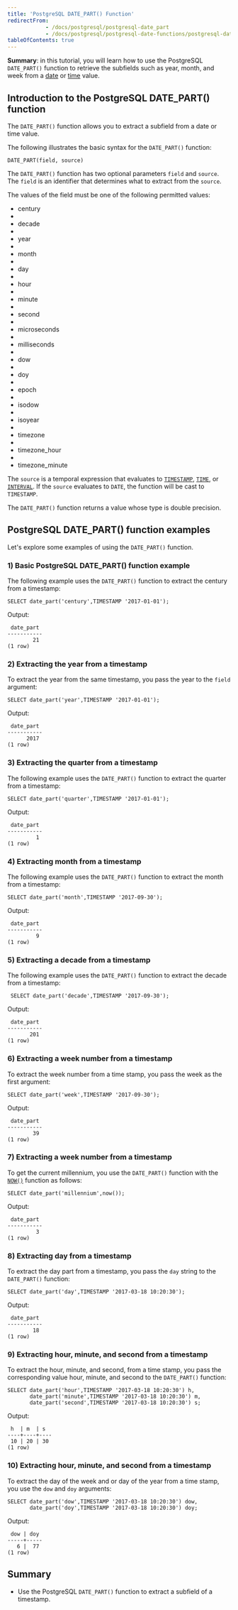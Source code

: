 ```yaml
---
title: 'PostgreSQL DATE_PART() Function'
redirectFrom:
            - /docs/postgresql/postgresql-date_part 
            - /docs/postgresql/postgresql-date-functions/postgresql-date_part/
tableOfContents: true
---
```



**Summary**: in this tutorial, you will learn how to use the PostgreSQL `DATE_PART()` function to retrieve the subfields such as year, month, and week from a [date](/docs/postgresql/postgresql-date/) or [time](https://www.postgresqltutorial.com/postgresql-tutorial/postgresql-time) value.





## Introduction to the PostgreSQL DATE_PART() function





The `DATE_PART()` function allows you to extract a subfield from a date or time value.





The following illustrates the basic syntax for the `DATE_PART()` function:





```
DATE_PART(field, source)
```





The `DATE_PART()` function has two optional parameters `field` and `source`. The `field` is an identifier that determines what to extract from the `source`.





The values of the field must be one of the following permitted values:





- century
-
- decade
-
- year
-
- month
-
- day
-
- hour
-
- minute
-
- second
-
- microseconds
-
- milliseconds
-
- dow
-
- doy
-
- epoch
-
- isodow
-
- isoyear
-
- timezone
-
- timezone_hour
-
- timezone_minute





The `source` is a temporal expression that evaluates to [`TIMESTAMP`](/docs/postgresql/postgresql-timestamp/), [`TIME`](https://www.postgresqltutorial.com/postgresql-tutorial/postgresql-time/), or [`INTERVAL`](https://www.postgresqltutorial.com/postgresql-tutorial/postgresql-interval). If the `source` evaluates to `DATE`, the function will be cast to `TIMESTAMP`.





The `DATE_PART()` function returns a value whose type is double precision.





## PostgreSQL DATE_PART() function examples





Let's explore some examples of using the `DATE_PART()` function.





### 1) Basic PostgreSQL DATE_PART() function example





The following example uses the `DATE_PART()` function to extract the century from a timestamp:





```
SELECT date_part('century',TIMESTAMP '2017-01-01');
```





Output:





```
 date_part
-----------
        21
(1 row)
```





### 2) Extracting the year from a timestamp





To extract the year from the same timestamp, you pass the year to the `field` argument:





```
SELECT date_part('year',TIMESTAMP '2017-01-01');
```





Output:





```
 date_part
-----------
      2017
(1 row)
```





### 3) Extracting the quarter from a timestamp





The following example uses the `DATE_PART()` function to extract the quarter from a timestamp:





```
SELECT date_part('quarter',TIMESTAMP '2017-01-01');
```





Output:





```
 date_part
-----------
         1
(1 row)
```





### 4) Extracting month from a timestamp





The following example uses the `DATE_PART()` function to extract the month from a timestamp:





```
SELECT date_part('month',TIMESTAMP '2017-09-30');
```





Output:





```
 date_part
-----------
         9
(1 row)
```





### 5) Extracting a decade from a timestamp





The following example uses the `DATE_PART()` function to extract the decade from a timestamp:





```
 SELECT date_part('decade',TIMESTAMP '2017-09-30');
```





Output:





```
 date_part
-----------
       201
(1 row)
```





### 6) Extracting a week number from a timestamp





To extract the week number from a time stamp, you pass the week as the first argument:





```
SELECT date_part('week',TIMESTAMP '2017-09-30');
```





Output:





```
 date_part
-----------
        39
(1 row)
```





### 7) Extracting a week number from a timestamp





To get the current millennium, you use the `DATE_PART()` function with the [`NOW()`](https://www.postgresqltutorial.com/postgresql-date-functions/postgresql-now/) function as follows:





```
SELECT date_part('millennium',now());
```





Output:





```
 date_part
-----------
         3
(1 row)
```





### 8) Extracting day from a timestamp





To extract the day part from a timestamp, you pass the `day` string to the `DATE_PART()` function:





```
SELECT date_part('day',TIMESTAMP '2017-03-18 10:20:30');
```





Output:





```
 date_part
-----------
        18
(1 row)
```





### 9) Extracting hour, minute, and second from a timestamp





To extract the hour, minute, and second, from a time stamp, you pass the corresponding value hour, minute, and second to the `DATE_PART()` function:





```
SELECT date_part('hour',TIMESTAMP '2017-03-18 10:20:30') h,
       date_part('minute',TIMESTAMP '2017-03-18 10:20:30') m,
       date_part('second',TIMESTAMP '2017-03-18 10:20:30') s;
```





Output:





```
 h  | m  | s
----+----+----
 10 | 20 | 30
(1 row)
```





### 10) Extracting hour, minute, and second from a timestamp





To extract the day of the week and or day of the year from a time stamp, you use the `dow` and `doy` arguments:





```
SELECT date_part('dow',TIMESTAMP '2017-03-18 10:20:30') dow,
       date_part('doy',TIMESTAMP '2017-03-18 10:20:30') doy;
```





Output:





```
 dow | doy
-----+-----
   6 |  77
(1 row)
```





## Summary





- Use the PostgreSQL `DATE_PART()` function to extract a subfield of a timestamp.


